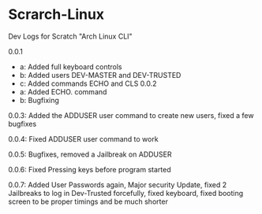 # Scrarch-Linux
Dev Logs for Scratch "Arch Linux CLI"

0.0.1
 - a: Added full keyboard controls
 - b: Added users DEV-MASTER and DEV-TRUSTED
 - c: Added commands ECHO and CLS
0.0.2
 - a: Added ECHO. command
 - b: Bugfixing

0.0.3: Added the ADDUSER user command to create new users, fixed a few bugfixes

0.0.4: Fixed ADDUSER user command to work

0.0.5: Bugfixes, removed a Jailbreak on ADDUSER

0.0.6: Fixed Pressing keys before program started

0.0.7: Added User Passwords again, Major security Update, fixed 2 Jailbreaks to log in Dev-Trusted forcefully, fixed keyboard, fixed booting screen to be proper timings and be much shorter
